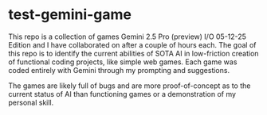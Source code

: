 # test-gemini-game




This repo is a collection of games Gemini 2.5 Pro (preview) I/O 05-12-25 Edition and I have collaborated on after a couple of hours each.
The goal of this repo is to identify the current abilities of SOTA AI in low-friction creation of functional coding projects, like simple web games.
Each game was coded entirely with Gemini through my prompting and suggestions.

The games are likely full of bugs and are more proof-of-concept as to the current status of AI than functioning games or a demonstration of my personal skill.

